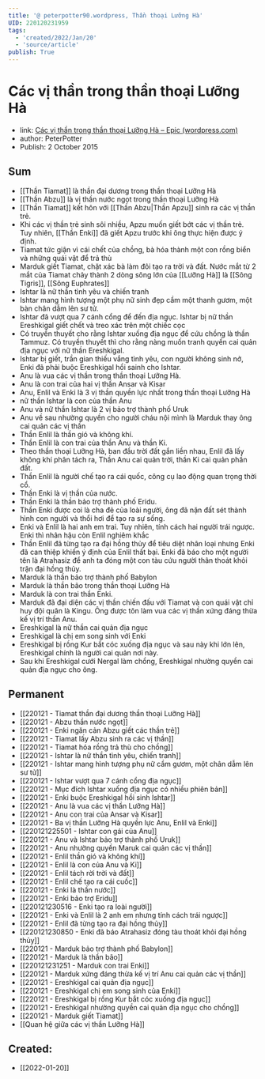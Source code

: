 ```yaml
---
title: '@ peterpotter90.wordpress, Thần thoại Lưỡng Hà'
UID: 220120231959
tags:
  - 'created/2022/Jan/20'
  - 'source/article'
publish: True
---
```

# Các vị thần trong thần thoại Lưỡng Hà
- link: [Các vị thần trong thần thoại Lưỡng Hà – Epic (wordpress.com)](https://peterpotter90.wordpress.com/2015/10/02/cac-vi-than-trong-than-thoai-luong-ha/)
- author: PeterPotter
- Publish: 2 October 2015

## Sum
- [[Thần Tiamat]] là thần đại dương trong thần thoại Lưỡng Hà
- [[Thần Abzu]] là vị thần nước ngọt trong thần thoại Lưỡng Hà
- [[Thần Tiamat]] kết hôn với [[Thần Abzu|Thần Apzu]] sinh ra các vị thần trẻ.
- Khi các vị thần trẻ sinh sôi nhiều, Apzu muốn giết bớt các vị thần trẻ. Tuy nhiên, [[Thần Enki]] đã giết Apzu trước khi ông thực hiện được ý định.
- Tiamat tức giận vì cái chết của chồng, bà hóa thành một con rồng biển và những quái vật để trả thù
- Marduk giết Tiamat, chặt xác bà làm đôi tạo ra trời và đất. Nước mắt từ 2 mắt của Tiamat chảy thành 2 dòng sông lớn của [[Lưỡng Hà]] là [[Sông Tigris]], [[Sông Euphrates]]
- Ishtar là nữ thần tình yêu và chiến tranh
- Ishtar mang hình tượng một phụ nữ sinh đẹp cầm một thanh gươm, một bàn chân dẫm lên sư tử.
- Ishtar đã vượt qua 7 cánh cổng để đến địa ngục. Ishtar bị nữ thần Ereshkigal giết chết và treo xác trên một chiếc cọc
- Có truyền thuyết cho rằng Ishtar xuống địa ngục để cứu chồng là thần Tammuz. Có truyền thuyết thì cho rằng nàng muốn tranh quyền cai quản địa ngục với nữ thần Ereshkigal.
- Ishtar bị giết, trần gian thiếu vắng tình yêu, con người không sinh nở, Enki đã phải buộc Ereshkigal hồi sainh cho Ishtar.
- Anu là vua các vị thần trong thần thoại Lưỡng Hà.
- Anu là con trai của hai vị thần Ansar và Kisar
- Anu, Enlil và Enki là 3 vị thần quyền lực nhất trong thần thoại Lưỡng Hà
- nữ thần Ishtar là con của thần Anu
- Anu và nữ thần Ishtar là 2 vị bảo trợ thành phố Uruk
- Anu về sau nhường quyền cho người cháu nội mình là Marduk thay ông cai quản các vị thần
- Thần Enlil là thần gió và không khí.
- Thần Enlil là con trai của thần Anu và thần Ki.
- Theo thần thoại Lưỡng Hà, ban đầu trời đất gắn liền nhau, Enlil đã lấy không khí phân tách ra, Thần Anu cai quản trời, thần Ki cai quản phần đất.
- Thần Enlil là người chế tạo ra cái quốc, công cụ lao động quan trọng thời cổ.
- Thần Enki là vị thần của nước. 
- Thần Enki là thần bảo trợ thành phố Eridu.
- Thần Enki được coi là cha đẻ của loài người, ông đã nặn đất sét thành hình con người và thổi hơi để tạo ra sự sống.
- Enki và Enlil là hai anh em trai. Tuy nhiên, tính cách hai người trái ngược. Enki thì nhân hậu còn Enlil nghiêm khắc
- Thần Enlil đã từng tạo ra đại hồng thủy để tiêu diệt nhân loại nhưng Enki đã can thiệp khiến ý định của Enlil thất bại. Enki đã báo cho một người tên là Atrahasiz để anh ta đóng một con tàu cứu người thân thoát khỏi trận đại hồng thủy.
- Marduk là thần bảo trợ thành phố Babylon
- Marduk là thần bão trong thần thoại Lưỡng Hà
- Marduk là con trai thần Enki.
- Marduk đã đại diện các vị thần chiến đấu với Tiamat và con quái vật chỉ huy đội quân là Kingu. Ông được tôn làm vua các vị thần xứng đáng thừa kế vị trí thần Anu.
- Ereshkigal là nữ thần cai quản địa ngục
- Ereshkigal là chị em song sinh với Enki
- Ereshkigal bị rồng Kur bắt cóc xuống địa ngục và sau này khi lớn lên, Ereshkigal chính là người cai quản nơi này.
- Sau khi Ereshkigal cưới Nergal làm chồng, Ereshkigal nhường quyền cai quản địa ngục cho ông.

## Permanent
- [[220121 - Tiamat thần đại dương thần thoại Lưỡng Hà]]
- [[220121 - Abzu thần nước ngọt]]
- [[220121 - Enki ngăn cản Abzu giết các thần trẻ]]
- [[220121 - Tiamat lấy Abzu sinh ra các vị thần]]
- [[220121 - Tiamat hóa rồng trả thù cho chồng]]
- [[220121 - Ishtar là nữ thần tình yêu, chiến tranh]]
- [[220121 - Ishtar mang hình tượng phụ nữ cầm gươm, một chân dẫm lên sư tử]]
- [[220121 - Ishtar vượt qua 7 cánh cổng địa ngục]]
- [[220121 - Mục đích Ishtar xuống địa ngục có nhiều phiên bản]]
- [[220121 - Enki buộc Ereshkigal hồi sinh Ishtar]]
- [[220121 - Anu là vua các vị thần Lưỡng Hà]]
- [[220121 - Anu con trai của Ansar và Kisar]]
- [[220121 - Ba vị thần Lưỡng Hà quyền lực Anu, Enlil và Enki]]
- [[220121225501 - Ishtar con gái của Anu]]
- [[220121 - Anu và Ishtar bảo trợ thành phố Uruk]]
- [[220121 - Anu nhường quyền Maruk cai quản các vị thần]]
- [[220121 - Enlil thần gió và không khí]]
- [[220121 - Enlil là con của Anu và Ki]]
- [[220121 - Enlil tách rời trời và đất]]
- [[220121 - Enlil chế tạo ra cái cuốc]]
- [[220121 - Enki là thần nước]]
- [[220121 - Enki bảo trợ Eridu]]
- [[220121230516 - Enki tạo ra loài người]]
- [[220121 - Enki và Enlil là 2 anh em nhưng tính cách trái ngược]]
- [[220121 - Enlil đã từng tạo ra đại hồng thủy]]
- [[220121230850 - Enki đã báo Atrahasiz đóng tàu thoát khỏi đại hồng thủy]]
- [[220121 - Marduk bảo trợ thành phố Babylon]]
- [[220121 - Marduk là thần bão]]
- [[220121231251 - Marduk con trai Enki]]
- [[220121 - Marduk xứng đáng thừa kế vị trí Anu cai quản các vị thần]]
- [[220121 - Ereshkigal cai quản địa ngục]]
- [[220121 - Ereshkigal chị em song sinh của Enki]]
- [[220121 - Ereshkigal bị rồng Kur bắt cóc xuống địa ngục]]
- [[220121 - Ereshkigal nhường quyền cai quản địa ngục cho chồng]]
- [[220121 - Marduk giết Tiamat]]
- [[Quan hệ giữa các vị thần Lưỡng Hà]]
## Created:
- [[2022-01-20]]
